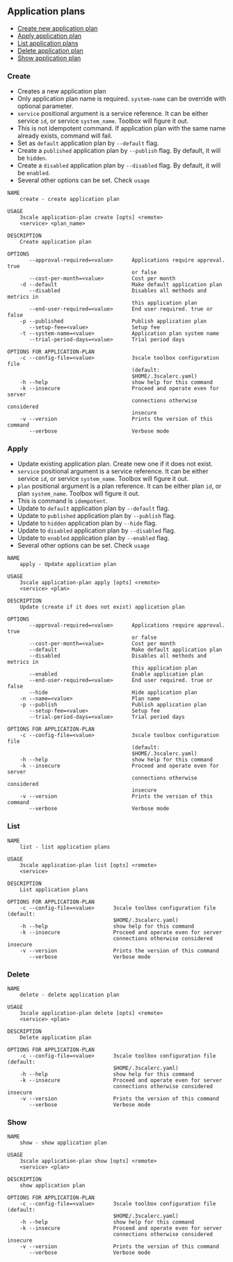 ## Application plans

* [Create new application plan](#create)
* [Apply application plan](#apply)
* [List application plans](#list)
* [Delete application plan](#delete)
* [Show application plan](#show)

### Create

* Creates a new application plan
* Only application plan name is required. `system-name` can be override with optional parameter.
* `service` positional argument is a service reference. It can be either service `id`, or service `system_name`. Toolbox will figure it out.
* This is not idempotent command. If application plan with the same name already exists, command will fail.
* Set as `default` application plan by `--default` flag.
* Create a `published` application plan by `--publish` flag. By default, it will be `hidden`.
* Create a `disabled` application plan by `--disabled` flag. By default, it will be `enabled`.
* Several other options can be set. Check `usage`

```shell
NAME
    create - create application plan

USAGE
    3scale application-plan create [opts] <remote>
    <service> <plan_name>

DESCRIPTION
    Create application plan

OPTIONS
       --approval-required=<value>      Applications require approval. true
                                        or false
       --cost-per-month=<value>         Cost per month
    -d --default                        Make default application plan
       --disabled                       Disables all methods and metrics in
                                        this application plan
       --end-user-required=<value>      End user required. true or false
    -p --published                      Publish application plan
       --setup-fee=<value>              Setup fee
    -t --system-name=<value>            Application plan system name
       --trial-period-days=<value>      Trial period days

OPTIONS FOR APPLICATION-PLAN
    -c --config-file=<value>            3scale toolbox configuration file
                                        (default:
                                        $HOME/.3scalerc.yaml)
    -h --help                           show help for this command
    -k --insecure                       Proceed and operate even for server
                                        connections otherwise considered
                                        insecure
    -v --version                        Prints the version of this command
       --verbose                        Verbose mode
```

### Apply

* Update existing application plan. Create new one if it does not exist.
* `service` positional argument is a service reference. It can be either service `id`, or service `system_name`. Toolbox will figure it out.
* `plan` positional argument is a plan reference. It can be either plan `id`, or plan `system_name`. Toolbox will figure it out.
* This is command is `idempotent`.
* Update to `default` application plan by `--default` flag.
* Update to `published` application plan by `--publish` flag.
* Update to `hidden` application plan by `--hide` flag.
* Update to `disabled` application plan by `--disabled` flag.
* Update to `enabled` application plan by `--enabled` flag.
* Several other options can be set. Check `usage`

```shell
NAME
    apply - Update application plan

USAGE
    3scale application-plan apply [opts] <remote>
    <service> <plan>

DESCRIPTION
    Update (create if it does not exist) application plan

OPTIONS
       --approval-required=<value>      Applications require approval. true
                                        or false
       --cost-per-month=<value>         Cost per month
       --default                        Make default application plan
       --disabled                       Disables all methods and metrics in
                                        this application plan
       --enabled                        Enable application plan
       --end-user-required=<value>      End user required. true or false
       --hide                           Hide application plan
    -n --name=<value>                   Plan name
    -p --publish                        Publish application plan
       --setup-fee=<value>              Setup fee
       --trial-period-days=<value>      Trial period days

OPTIONS FOR APPLICATION-PLAN
    -c --config-file=<value>            3scale toolbox configuration file
                                        (default:
                                        $HOME/.3scalerc.yaml)
    -h --help                           show help for this command
    -k --insecure                       Proceed and operate even for server
                                        connections otherwise considered
                                        insecure
    -v --version                        Prints the version of this command
       --verbose                        Verbose mode
```

### List

```shell
NAME
    list - list application plans

USAGE
    3scale application-plan list [opts] <remote>
    <service>

DESCRIPTION
    List application plans

OPTIONS FOR APPLICATION-PLAN
    -c --config-file=<value>      3scale toolbox configuration file (default:
                                  $HOME/.3scalerc.yaml)
    -h --help                     show help for this command
    -k --insecure                 Proceed and operate even for server
                                  connections otherwise considered insecure
    -v --version                  Prints the version of this command
       --verbose                  Verbose mode
```

### Delete

```shell
NAME
    delete - delete application plan

USAGE
    3scale application-plan delete [opts] <remote>
    <service> <plan>

DESCRIPTION
    Delete application plan

OPTIONS FOR APPLICATION-PLAN
    -c --config-file=<value>      3scale toolbox configuration file (default:
                                  $HOME/.3scalerc.yaml)
    -h --help                     show help for this command
    -k --insecure                 Proceed and operate even for server
                                  connections otherwise considered insecure
    -v --version                  Prints the version of this command
       --verbose                  Verbose mode
```

### Show


```shell
NAME
    show - show application plan

USAGE
    3scale application-plan show [opts] <remote>
    <service> <plan>

DESCRIPTION
    show application plan

OPTIONS FOR APPLICATION-PLAN
    -c --config-file=<value>      3scale toolbox configuration file (default:
                                  $HOME/.3scalerc.yaml)
    -h --help                     show help for this command
    -k --insecure                 Proceed and operate even for server
                                  connections otherwise considered insecure
    -v --version                  Prints the version of this command
       --verbose                  Verbose mode
```
